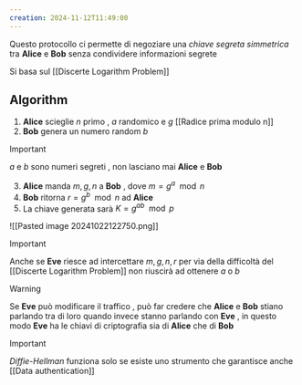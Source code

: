 ```yaml
---
creation: 2024-11-12T11:49:00
---
```

Questo protocollo ci permette di negoziare una *chiave segreta simmetrica* tra **Alice** e **Bob** senza condividere informazioni segrete 

Si basa sul [[Discerte Logarithm Problem]]

## Algorithm

1. **Alice** scieglie $n$ primo , $a$ randomico e $g$ [[Radice prima modulo n]] 
2. **Bob** genera un numero random $b$ 

>[!important] 
>$a$ e $b$ sono numeri segreti , non lasciano mai **Alice** e **Bob** 

3. **Alice** manda $m,g,n$ a **Bob** , dove $m=g^a\mod{n}$
4. **Bob** ritorna $r=g^b\mod{n}$ ad **Alice**
5. La chiave generata sarà $K=g^{ab}\mod p$  

![[Pasted image 20241022122750.png]]

>[!important] 
>
>Anche se **Eve** riesce ad intercettare $m,g,n,r$ per via della difficoltà del [[Discerte Logarithm Problem]] non riuscirà ad ottenere $a$ o $b$ 
>

>[!warning] 
>
>Se **Eve** può modificare il traffico , può far credere che **Alice** e **Bob** stiano parlando tra di loro quando invece stanno parlando con **Eve** , in questo modo **Eve** ha le chiavi di criptografia sia di **Alice** che di **Bob**

>[!important] 
>
>*Diffie-Hellman* funziona solo se esiste uno strumento che garantisce anche [[Data authentication]] 